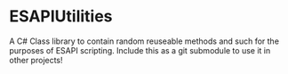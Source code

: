 # ESAPIUtilities

A C# Class library to contain random reuseable methods and such for the purposes of ESAPI scripting.
Include this as a git submodule to use it in other projects!